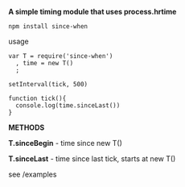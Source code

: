 **A simple timing module that uses process.hrtime**

    npm install since-when

usage

    var T = require('since-when')
      , time = new T()
      ;
      
    setInterval(tick, 500)
    
    function tick(){
      console.log(time.sinceLast())  
    }

__METHODS__

**T.sinceBegin** - time since new T()

**T.sinceLast** - time since last tick, starts at new T()
 
see /examples